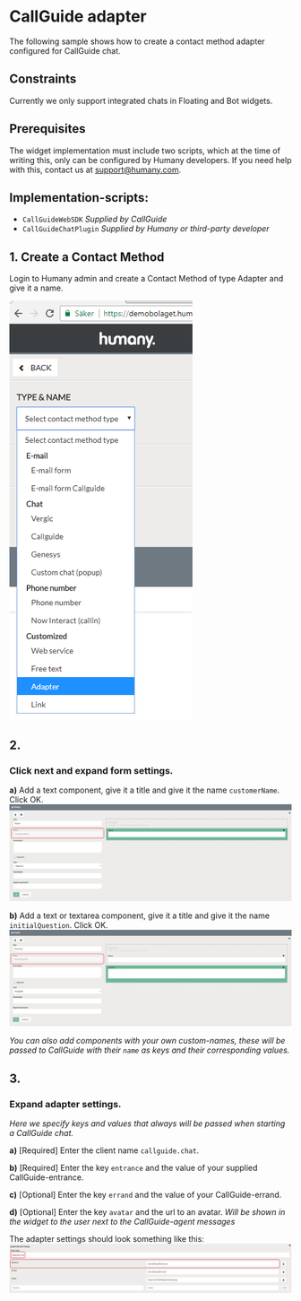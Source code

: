 # CallGuide adapter
The following sample shows how to create a contact method adapter configured for CallGuide chat.

## Constraints
Currently we only support integrated chats in Floating and Bot widgets.

## Prerequisites
The widget implementation must include two scripts, which at the time of writing this, only can be configured by Humany developers. If you need help with this, contact us at support@humany.com.

## Implementation-scripts:
* `CallGuideWebSDK` *Supplied by CallGuide*
* `CallGuideChatPlugin` *Supplied by Humany or third-party developer*

## 1. Create a Contact Method
Login to Humany admin and create a Contact Method of type Adapter and give it a name.

![](images/create-contact-method.png)

## 2. 

### Click next and expand form settings.
**a)** Add a text component, give it a title and give it the name `customerName`. Click OK.
![](images/callguide-settings-form-customerName.png)


**b)** Add a text or textarea component, give it a title and give it the name `initialQuestion`. Click OK.
![](images/callguide-settings-form-initialQuestion.png)

*You can also add components with your own custom-names, these will be passed to CallGuide with their `name` as keys and their corresponding values.*

## 3.

### Expand adapter settings.

*Here we specify keys and values that always will be passed when starting a CallGuide chat.*

**a)** [Required] Enter the client name `callguide.chat`.

**b)** [Required] Enter the key `entrance` and the value of your supplied CallGuide-entrance.

**c)** [Optional] Enter the key `errand` and the value of your CallGuide-errand.

**d)** [Optional] Enter the key `avatar` and the url to an avatar. *Will be shown in the widget to the user next to the CallGuide-agent messages*

The adapter settings should look something like this:
![](images/callguide-adapter-settings.png)

